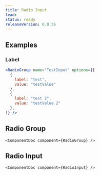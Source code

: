 ```yaml
---
title: Radio Input
lead: 
status: ready
releaseVersion: 0.0.56
---
```


## Examples

### Label 
```.jsx
<RadioGroup name="TestInput" options={[
  {
    label: "test",
    value: "testValue"
  },
  {
    label: "test 2",
    value: "testValue 2"
  },
]} />
```


## Radio Group
```!jsx
<ComponentDoc component={RadioGroup} />
```


## Radio Input
```!jsx
<ComponentDoc component={RadioInput} />
```
